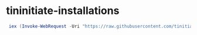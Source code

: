 # tininitiate-installations

```ps1
 iex (Invoke-WebRequest -Uri "https://raw.githubusercontent.com/tinitiate/tininitiate-installations/main/azure-sql-course/azure-sql-installations.ps1"-UseBasicParsing).Content
```
